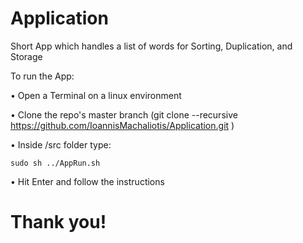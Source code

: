 # Application
Short App which handles a list of words for Sorting, Duplication, and Storage


To run the App: 

• Open a Terminal on a linux environment

• Clone the repo's master branch (git clone  --recursive https://github.com/IoannisMachaliotis/Application.git )
  
• Inside /src folder type: 
    
    sudo sh ../AppRun.sh

• Hit Enter and follow the instructions

# Thank you!
